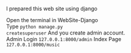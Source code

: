 I prepared this web site using django

Open the terminal in WebSite-Django<br>Type
<code>python manage.py createsuperuser</code>
And you create admin account.<br>
Admin Login 
<code>127.0.0.1:8000/admin</code>
Index Page<br>
<code>127.0.0.1:8000/music</code>
